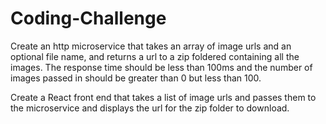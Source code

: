 # Coding-Challenge

Create an http microservice that takes an array of image urls and an optional file name, and returns a url to a zip foldered containing all the images. The response time should be less than 100ms and the number of images passed in should be greater than 0 but less than 100.

Create a React front end that takes a list of image urls and passes them to the microservice and displays the url for the zip folder to download.

